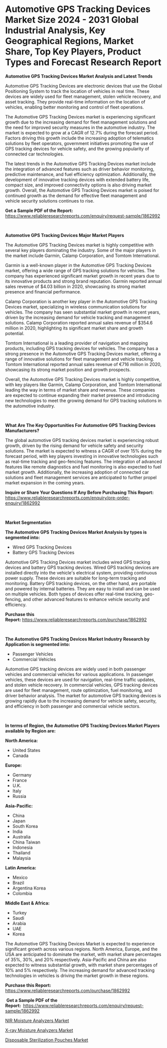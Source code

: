 <p><h1>Automotive GPS Tracking Devices Market Size 2024 - 2031 Global Industrial Analysis, Key Geographical Regions, Market Share, Top Key Players, Product Types and Forecast Research Report</h1></p><p><strong>Automotive GPS Tracking Devices Market Analysis and Latest Trends</strong></p>
<p><p>Automotive GPS Tracking Devices are electronic devices that use the Global Positioning System to track the location of vehicles in real time. These devices are widely used for fleet management, stolen vehicle recovery, and asset tracking. They provide real-time information on the location of vehicles, enabling better monitoring and control of fleet operations.</p><p>The Automotive GPS Tracking Devices market is experiencing significant growth due to the increasing demand for fleet management solutions and the need for improved security measures in the automotive industry. The market is expected to grow at a CAGR of 12.7% during the forecast period. Factors driving this growth include the increasing adoption of telematics solutions by fleet operators, government initiatives promoting the use of GPS tracking devices for vehicle safety, and the growing popularity of connected car technologies.</p><p>The latest trends in the Automotive GPS Tracking Devices market include the integration of advanced features such as driver behavior monitoring, predictive maintenance, and fuel efficiency optimization. Additionally, the development of innovative tracking devices with extended battery life, compact size, and improved connectivity options is also driving market growth. Overall, the Automotive GPS Tracking Devices market is poised for continued growth as the demand for effective fleet management and vehicle security solutions continues to rise.</p></p>
<p><strong>Get a Sample PDF of the Report:&nbsp;</strong> <a href="https://www.reliableresearchreports.com/enquiry/request-sample/1862992">https://www.reliableresearchreports.com/enquiry/request-sample/1862992</a></p>
<p>&nbsp;</p>
<p><strong>Automotive GPS Tracking Devices Major Market Players</strong></p>
<p><p>The Automotive GPS Tracking Devices market is highly competitive with several key players dominating the industry. Some of the major players in the market include Garmin, Calamp Corporation, and Tomtom International. </p><p>Garmin is a well-known player in the Automotive GPS Tracking Devices market, offering a wide range of GPS tracking solutions for vehicles. The company has experienced significant market growth in recent years due to its innovative products and strong brand reputation. Garmin reported annual sales revenue of $4.03 billion in 2020, showcasing its strong market presence and financial performance.</p><p>Calamp Corporation is another key player in the Automotive GPS Tracking Devices market, specializing in wireless communication solutions for vehicles. The company has seen substantial market growth in recent years, driven by the increasing demand for vehicle tracking and management solutions. Calamp Corporation reported annual sales revenue of $354.6 million in 2020, highlighting its significant market share and growth potential.</p><p>Tomtom International is a leading provider of navigation and mapping products, including GPS tracking devices for vehicles. The company has a strong presence in the Automotive GPS Tracking Devices market, offering a range of innovative solutions for fleet management and vehicle tracking. Tomtom International reported annual sales revenue of €716 million in 2020, showcasing its strong market position and growth prospects.</p><p>Overall, the Automotive GPS Tracking Devices market is highly competitive, with key players like Garmin, Calamp Corporation, and Tomtom International leading the way in terms of market share and revenue. These companies are expected to continue expanding their market presence and introducing new technologies to meet the growing demand for GPS tracking solutions in the automotive industry.</p></p>
<p>&nbsp;</p>
<p><strong>What Are The Key Opportunities For Automotive GPS Tracking Devices Manufacturers?</strong></p>
<p><p>The global automotive GPS tracking devices market is experiencing robust growth, driven by the rising demand for vehicle safety and security solutions. The market is expected to witness a CAGR of over 15% during the forecast period, with key players investing in innovative technologies such as real-time tracking and geo-fencing features. The integration of advanced features like remote diagnostics and fuel monitoring is also expected to fuel market growth. Additionally, the increasing adoption of connected car solutions and fleet management services are anticipated to further propel market expansion in the coming years.</p></p>
<p><strong>Inquire or Share Your Questions If Any Before Purchasing This Report:</strong> <a href="https://www.reliableresearchreports.com/enquiry/pre-order-enquiry/1862992">https://www.reliableresearchreports.com/enquiry/pre-order-enquiry/1862992</a></p>
<p>&nbsp;</p>
<p><strong>Market Segmentation</strong></p>
<p><strong>The Automotive GPS Tracking Devices Market Analysis by types is segmented into:</strong></p>
<p><ul><li>Wired GPS Tracking Devices</li><li>Battery GPS Tracking Devices</li></ul></p>
<p><p>Automotive GPS Tracking Devices market includes wired GPS tracking devices and battery GPS tracking devices. Wired GPS tracking devices are installed directly into the vehicle's electrical system, providing continuous power supply. These devices are suitable for long-term tracking and monitoring. Battery GPS tracking devices, on the other hand, are portable and powered by internal batteries. They are easy to install and can be used on multiple vehicles. Both types of devices offer real-time tracking, geo-fencing, and other advanced features to enhance vehicle security and efficiency.</p></p>
<p><strong>Purchase this Report:&nbsp;</strong><a href="https://www.reliableresearchreports.com/purchase/1862992">https://www.reliableresearchreports.com/purchase/1862992</a></p>
<p>&nbsp;</p>
<p><strong>The Automotive GPS Tracking Devices Market Industry Research by Application is segmented into:</strong></p>
<p><ul><li>Passenger Vehicles</li><li>Commercial Vehicles</li></ul></p>
<p><p>Automotive GPS tracking devices are widely used in both passenger vehicles and commercial vehicles for various applications. In passenger vehicles, these devices are used for navigation, real-time traffic updates, and stolen vehicle recovery. In commercial vehicles, GPS tracking devices are used for fleet management, route optimization, fuel monitoring, and driver behavior analysis. The market for automotive GPS tracking devices is growing rapidly due to the increasing demand for vehicle safety, security, and efficiency in both passenger and commercial vehicle sectors.</p></p>
<p>&nbsp;</p>
<p><strong>In terms of Region, the Automotive GPS Tracking Devices Market Players available by Region are:</strong></p>
<p>
    <p> <strong> North America: </strong>
        <ul>
            <li>United States</li>
            <li>Canada</li>
        </ul>
        </p> 
    <p> <strong> Europe: </strong>
        <ul>
            <li>Germany</li>
            <li>France</li>
            <li>U.K.</li>
            <li>Italy</li>
            <li>Russia</li>
        </ul>
        </p> 
    <p> <strong> Asia-Pacific: </strong>
        <ul>
            <li>China</li>
            <li>Japan</li>
            <li>South Korea</li>
            <li>India</li>
            <li>Australia</li>
            <li>China Taiwan</li>
            <li>Indonesia</li>
            <li>Thailand</li>
            <li>Malaysia</li>
        </ul>
        </p> 
    <p> <strong> Latin America: </strong>
        <ul>
            <li>Mexico</li>
            <li>Brazil</li>
            <li>Argentina Korea</li>
            <li>Colombia</li>
        </ul>
        </p> 
    <p> <strong> Middle East & Africa: </strong>
        <ul>
            <li>Turkey</li>
            <li>Saudi</li>
            <li>Arabia</li>
            <li>UAE</li>
            <li>Korea</li>
        </ul>
    </p>
    </p>
<p><p>The Automotive GPS Tracking Devices Market is expected to experience significant growth across various regions. North America, Europe, and the USA are anticipated to dominate the market, with market share percentages of 35%, 30%, and 20% respectively. Asia-Pacific and China are also expected to witness substantial growth, with market share percentages of 10% and 5% respectively. The increasing demand for advanced tracking technologies in vehicles is driving the market growth in these regions.</p></p>
<p><strong>Purchase this Report: </strong><a href="https://www.reliableresearchreports.com/purchase/1862992">https://www.reliableresearchreports.com/purchase/1862992</a></p>
<p>&nbsp;<strong>Get a Sample PDF of the Report:&nbsp;&nbsp;</strong><a href="https://www.reliableresearchreports.com/enquiry/request-sample/1862992">https://www.reliableresearchreports.com/enquiry/request-sample/1862992</a></p>
<p><strong></strong></p>
<p><p><a href="https://view.publitas.com/reportprime-1/nir-moisture-analyzers-market-analysis-examines-its-scope-on-growth-opportunities-and-forecasted-trends-spanning-from-2023-to-2030/">NIR Moisture Analyzers Market</a></p><p><a href="https://view.publitas.com/reportprime-1/global-x-ray-moisture-analyzers-market-size-and-market-trends-insights-and-projections-from-2023-to-2030/">X-ray Moisture Analyzers Market</a></p><p><a href="https://view.publitas.com/reportprime-1/disposable-sterilization-pouches-market-size-reflecting-a-forecast-till-2030-market-by-type-by-application-and-by-geography/">Disposable Sterilization Pouches Market</a></p></p>